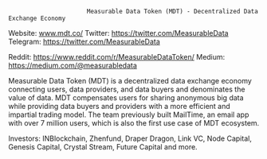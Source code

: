                           Measurable Data Token (MDT) - Decentralized Data Exchange Economy                                   
                                             
Website: www.mdt.co/  Twitter: https://twitter.com/MeasurableData       Telegram: https://twitter.com/MeasurableData
<br>

Reddit: https://www.reddit.com/r/MeasurableDataToken/          Medium: https://medium.com/@measurabledata

Measurable Data Token (MDT) is a decentralized data exchange economy connecting users, data providers, and data buyers and denominates the value of data. MDT compensates users for sharing anonymous big data while providing data buyers and providers with a more efficient and impartial trading model. The team previously built MailTime, an email app with over 7 million users, which is also the first use case of MDT ecosystem.

Investors: INBlockchain, Zhenfund, Draper Dragon, Link VC, Node Capital, Genesis Capital, Crystal Stream, Future Capital and more.
